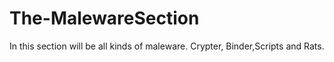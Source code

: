 # The-MalewareSection
In this section will be all kinds of maleware. Crypter, Binder,Scripts and Rats.
